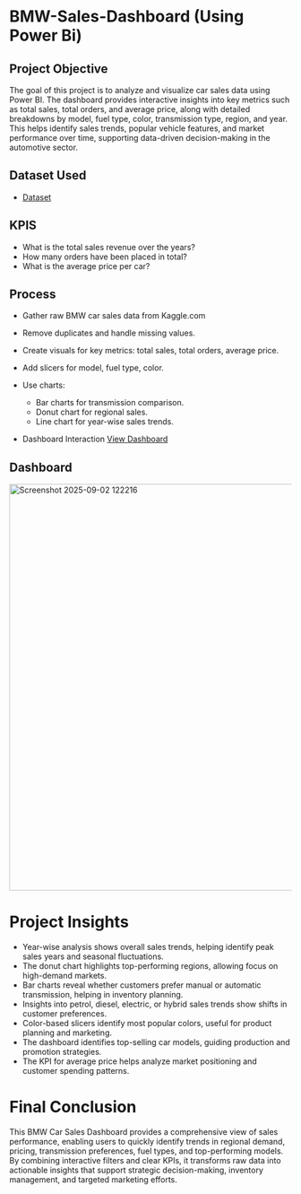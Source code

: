 # BMW-Sales-Dashboard (Using Power Bi)
## Project Objective
The goal of this project is to analyze and visualize car sales data using Power BI. The dashboard provides interactive insights into key metrics such as total sales, total orders, and average price, along with detailed breakdowns by model, fuel type, color, transmission type, region, and year. This helps identify sales trends, popular vehicle features, and market performance over time, supporting data-driven decision-making in the automotive sector.
## Dataset Used
- <a href="https://github.com/saleem2411/Data-Analysis-Dashboard/blob/main/BMW_Car_Sales_Classification_cleaned.csv">Dataset</a>

## KPIS
- What is the total sales revenue over the years?
- How many orders have been placed in total?
- What is the average price per car?
  
## Process 
- Gather raw BMW car sales data from Kaggle.com
- Remove duplicates and handle missing values.
- Create visuals for key metrics: total sales, total orders, average price.
- Add slicers for model, fuel type, color.
- Use charts:
    - Bar charts for transmission comparison.
    - Donut chart for regional sales.
    - Line chart for year-wise sales trends.
 
- Dashboard Interaction <a href="https://github.com/saleem2411/Data-Analysis-Dashboard/blob/main/Screenshot%202025-09-02%20122216.png">View Dashboard</a>
## Dashboard
<img width="1317" height="725" alt="Screenshot 2025-09-02 122216" src="https://github.com/user-attachments/assets/acc41dd7-cd29-4b33-827d-30ec1225a2d7" />

# Project Insights
- Year-wise analysis shows overall sales trends, helping identify peak sales years and seasonal fluctuations.
- The donut chart highlights top-performing regions, allowing focus on high-demand markets.
- Bar charts reveal whether customers prefer manual or automatic transmission, helping in inventory planning.
- Insights into petrol, diesel, electric, or hybrid sales trends show shifts in customer preferences.
- Color-based slicers identify most popular colors, useful for product planning and marketing.
- The dashboard identifies top-selling car models, guiding production and promotion strategies.
- The KPI for average price helps analyze market positioning and customer spending patterns.

# Final Conclusion
This BMW Car Sales Dashboard provides a comprehensive view of sales performance, enabling users to quickly identify trends in regional demand, pricing, transmission preferences, fuel types, and top-performing models. By combining interactive filters and clear KPIs, it transforms raw data into actionable insights that support strategic decision-making, inventory management, and targeted marketing efforts.
